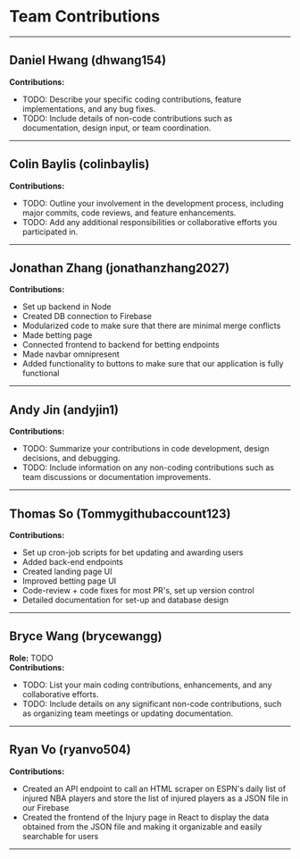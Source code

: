 # Team Contributions

---

## Daniel Hwang (dhwang154)
**Contributions:**  
- TODO: Describe your specific coding contributions, feature implementations, and any bug fixes.  
- TODO: Include details of non-code contributions such as documentation, design input, or team coordination.

---

## Colin Baylis (colinbaylis)
**Contributions:**  
- TODO: Outline your involvement in the development process, including major commits, code reviews, and feature enhancements.  
- TODO: Add any additional responsibilities or collaborative efforts you participated in.

---

## Jonathan Zhang (jonathanzhang2027)
**Contributions:**  
- Set up backend in Node
- Created DB connection to Firebase
-  Modularized code to make sure that there are minimal merge conflicts
-  Made betting page
-  Connected frontend to backend for betting endpoints
-  Made navbar omnipresent
-  Added functionality to buttons to make sure that our application is fully functional

---

## Andy Jin (andyjin1) 
**Contributions:**  
- TODO: Summarize your contributions in code development, design decisions, and debugging.  
- TODO: Include information on any non-coding contributions such as team discussions or documentation improvements.

---

## Thomas So (Tommygithubaccount123)  
**Contributions:**  
- Set up cron-job scripts for bet updating and awarding users
- Added back-end endpoints
- Created landing page UI
- Improved betting page UI
- Code-review + code fixes for most PR's, set up version control
- Detailed documentation for set-up and database design
---

## Bryce Wang (brycewangg)
**Role:** TODO  
**Contributions:**  
- TODO: List your main coding contributions, enhancements, and any collaborative efforts.  
- TODO: Include details on any significant non-code contributions, such as organizing team meetings or updating documentation.

---

## Ryan Vo (ryanvo504) 
**Contributions:**  
-   Created an API endpoint to call an HTML scraper on ESPN's daily list of injured NBA players and store the list of injured players as a JSON file in our Firebase
-   Created the frontend of the Injury page in React to display the data obtained from the JSON file and making it organizable and easily searchable for users

---

